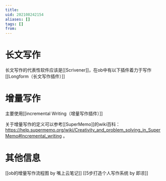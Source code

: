 ```yaml
---
title: 
uid: 202108242154
aliases: []
tags: []
from: 
---
```

# 长文写作
长文写作的代表性软件应该是[[Scrivener]]，在ob中有以下插件着力于写作
[[Longform（长文写作插件）]]

# 增量写作
主要使用[[incremental Writing（增量写作插件）]]

关于增量写作的定义可以参考[[SuperMemo]]的wiki百科： https://help.supermemo.org/wiki/Creativity_and_problem_solving_in_SuperMemo#Incremental_writing 。

# 其他信息
[[ob的增量写作流程图 by 嘴上云笔记]]
[[5步打造个人写作系统 by 即凉]]